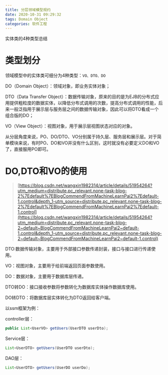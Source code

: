 ```yaml
---
title: 分层领域模型规约
date: 2020-10-31 09:29:32
tags: Domain Object
categories: 软件工程
---
```


实体类的4种类型总结

<!--more-->

# 类型划分

领域模型中的实体类可细分为4种类型：`VO、DTO、DO`

DO（Domain Object）：领域对象，即业务实体对象；

DTO（Data Transfer Object）：数据传输对象，原来的目的是为EJB的分布式应用提供粗粒度的数据实体，以降低分布式调用的次数，提高分布式调用的性能，后来一般泛指用于展示层与服务层之间的数据传输对象，因此可以将DTO看成一个组合版的DO；

VO（View Object）：视图对象，用于展示层视图状态对应的对象。

从分层角度来说，PO、DO/DTO、VO分别属于持久层、服务层和展示层。对于简单模块来说，有时PO、DO和VO并没有什么区别，这时就没有必要定义DO和VO了，直接服用PO即可。



# DO,DTO和VO的使用

> [https://blog.csdn.net/wangxin1982314/article/details/51954264?utm_medium=distribute.pc_relevant.none-task-blog-2%7Edefault%7EBlogCommendFromMachineLearnPai2%7Edefault-1.control&depth_1-utm_source=distribute.pc_relevant.none-task-blog-2%7Edefault%7EBlogCommendFromMachineLearnPai2%7Edefault-1.control](https://blog.csdn.net/wangxin1982314/article/details/51954264?utm_medium=distribute.pc_relevant.none-task-blog-2~default~BlogCommendFromMachineLearnPai2~default-1.control&depth_1-utm_source=distribute.pc_relevant.none-task-blog-2~default~BlogCommendFromMachineLearnPai2~default-1.control)

DTO:数据传输对象，主要用于外部接口参数传递封装，接口与接口进行传递使用。

VO：视图对象，主要用于给前端返回页面参数使用。

DO：数据对象，主要用于数据库层传递。

DTO转DO：接口接收参数将参数转化为数据库实体操作数据库使用。

DO转DTO：将数据库层实体转化为DTO返回给客户端。



以ssm框架为例：

controller层：

```java
public List<UserVO> getUsers(UserDTO userDto);
```

 

Service层：

```java
List<UserDTO> getUsers(UserDTO userDto);
```

 

DAO层：

```java
List<UserDTO> getUsers(UserDO userDo);
```

